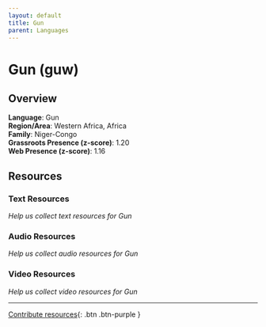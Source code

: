 ```yaml
---
layout: default
title: Gun
parent: Languages
---
```


# Gun (guw)

## Overview

**Language**: Gun  
**Region/Area**: Western Africa, Africa  
**Family**: Niger-Congo  
**Grassroots Presence (z-score)**: 1.20  
**Web Presence (z-score)**: 1.16  

## Resources

### Text Resources
*Help us collect text resources for Gun*

### Audio Resources
*Help us collect audio resources for Gun*

### Video Resources
*Help us collect video resources for Gun*

---

[Contribute resources](https://forms.office.com/e/1SfLJx3u1r){: .btn .btn-purple }
